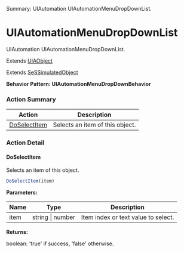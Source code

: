Summary: UIAutomation UIAutomationMenuDropDownList.

# UIAutomationMenuDropDownList

UIAutomation UIAutomationMenuDropDownList.
 
Extends [UIAObject](UIAObject.md)

Extends [SeSSimulatedObject](SeSSimulatedObject.md)





**Behavior Pattern: UIAutomationMenuDropDownBehavior**


<!-- ============================== property summary ========================== -->

	
<!-- ============================== action summary ========================== -->



### Action Summary

|  **Action** | **Description** | 
| ----------- | --------------- |
|	[DoSelectItem](#doselectitem) | Selects an item of this object. |




<!-- ============================== property detail ========================== -->
	
	
<!-- ============================== action detail ========================== -->
	
### Action Detail
		
<a name="DoSelectItem"></a>    
#### DoSelectItem

Selects an item of this object.

```javascript
DoSelectItem(item) 
```


**Parameters:**

|	**Name** | **Type** | **Description** |
| ---------- | -------- | --------------- |
| item | string \| number |	Item index or text value  to select. |




**Returns:**

boolean: 'true' if success, 'false' otherwise.



<a name="see.also.uiautomationmenudropdownlist.doselectitem"></a>

	

